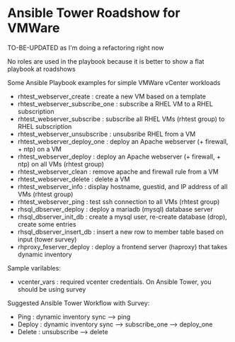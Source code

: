 # Ansible Tower Roadshow for VMWare 

TO-BE-UPDATED as I'm doing a refactoring right now

No roles are used in the playbook because it is better to show a flat playbook at roadshows

Some Ansible Playbook examples for simple VMWare vCenter workloads
- rhtest_webserver_create        : create a new VM based on a template
- rhtest_webserver_subscribe_one : subscribe a RHEL VM to a RHEL subscription
- rhtest_webserver_subscribe     : subscribe all RHEL VMs (rhtest group) to RHEL subscription
- rhtest_webserver_unsubscribe   : unsubsribe RHEL from a VM
- rhtest_webserver_deploy_one    : deploy an Apache webserver (+ firewall, + ntp) on a VM
- rhtest_webserver_deploy        : deploy an Apache webserver (+ firewall, + ntp) on all VMs (rhtest group)
- rhtest_webserver_clean         : remove apache and firewall rule from a VM
- rhtest_webserver_delete        : delete a VM
- rhtest_webserver_info          : display hostname, guestid, and IP address of all VMs (rhtest group)
- rhtest_webserver_ping          : test ssh connection to all VMs (rhtest group)
- rhsql_dbserver_deploy          : deploy a mariadb (mysql) database server
- rhsql_dbserver_init_db         : create a mysql user, re-create database (drop), create some entries
- rhsql_dbserver_insert_db       : insert a new row to member table based on input (tower survey)
- rhproxy_feserver_deploy        : deploy a frontend server (haproxy) that takes dynamic inventory

Sample varilables:
- vcenter_vars : required vcenter credentials. On Ansible Tower, you should be using survey

Suggested Ansible Tower Workflow with Survey:
- Ping     : dynamic inventory sync --> ping
- Deploy   : dynamic inventory sync --> subscribe_one --> deploy_one
- Delete   : unsubscribe --> delete

